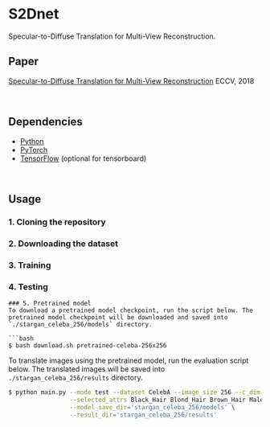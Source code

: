 # S2Dnet
Specular-to-Diffuse Translation for Multi-View Reconstruction.

## Paper
[Specular-to-Diffuse Translation for Multi-View Reconstruction](https://www.dropbox.com/s/ouvm6hh7ge5zdwy/S2Dnet.pdf?dl=0) 
ECCV, 2018 

<br/>

## Dependencies
* [Python](https://www.continuum.io/downloads)
* [PyTorch](http://pytorch.org/)
* [TensorFlow](https://www.tensorflow.org/) (optional for tensorboard)


<br/>

## Usage

### 1. Cloning the repository


### 2. Downloading the dataset

### 3. Training



### 4. Testing

```
### 5. Pretrained model
To download a pretrained model checkpoint, run the script below. The pretrained model checkpoint will be downloaded and saved into `./stargan_celeba_256/models` directory.

```bash
$ bash download.sh pretrained-celeba-256x256
```

To translate images using the pretrained model, run the evaluation script below. The translated images will be saved into `./stargan_celeba_256/results` directory.

```bash
$ python main.py --mode test --dataset CelebA --image_size 256 --c_dim 5 \
                 --selected_attrs Black_Hair Blond_Hair Brown_Hair Male Young \
                 --model_save_dir='stargan_celeba_256/models' \
                 --result_dir='stargan_celeba_256/results'
```

<br/>
